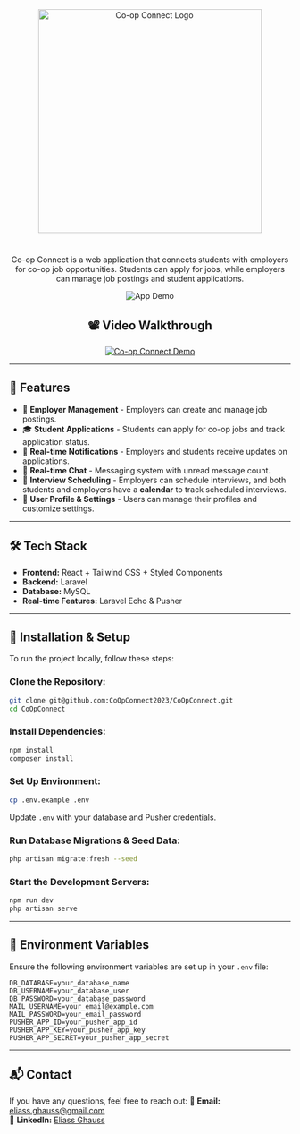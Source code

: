 <div align="center">

<img src="https://github.com/Eliass-g/CoOpConnect/blob/database-readme-tweaks/storage/COOPCONNECTLOGO.png" alt="Co-op Connect Logo" width="400">

#

Co-op Connect is a web application that connects students with employers for co-op job opportunities. Students can apply for jobs, while employers can manage job postings and student applications.

![App Demo](https://github.com/Eliass-g/CoOpConnect/blob/database-readme-tweaks/storage/Coop%20Connect%20Runthrough.gif)

## 📽️ Video Walkthrough

[![Co-op Connect Demo](https://img.youtube.com/vi/IKI8_Rs_hNQ/0.jpg)](https://youtu.be/IKI8_Rs_hNQ?si=mqY5XBwORA6ubxnO)

---

</div>

## 🚀 Features

-   🏢 **Employer Management** - Employers can create and manage job postings.
-   🎓 **Student Applications** - Students can apply for co-op jobs and track application status.
-   🔔 **Real-time Notifications** - Employers and students receive updates on applications.
-   💬 **Real-time Chat** - Messaging system with unread message count.
-   📅 **Interview Scheduling** - Employers can schedule interviews, and both students and employers have a **calendar** to track scheduled interviews.
-   👤 **User Profile & Settings** - Users can manage their profiles and customize settings.

---

## 🛠️ Tech Stack

-   **Frontend:** React + Tailwind CSS + Styled Components
-   **Backend:** Laravel
-   **Database:** MySQL
-   **Real-time Features:** Laravel Echo & Pusher

---

## 🔧 Installation & Setup

To run the project locally, follow these steps:

### Clone the Repository:

```bash
git clone git@github.com:CoOpConnect2023/CoOpConnect.git
cd CoOpConnect
```

### Install Dependencies:

```bash
npm install
composer install
```

### Set Up Environment:

```bash
cp .env.example .env
```

Update `.env` with your database and Pusher credentials.

### Run Database Migrations & Seed Data:

```bash
php artisan migrate:fresh --seed
```

### Start the Development Servers:

```bash
npm run dev
php artisan serve
```

---

## 📄 Environment Variables

Ensure the following environment variables are set up in your `.env` file:

```env
DB_DATABASE=your_database_name
DB_USERNAME=your_database_user
DB_PASSWORD=your_database_password
MAIL_USERNAME=your_email@example.com
MAIL_PASSWORD=your_email_password
PUSHER_APP_ID=your_pusher_app_id
PUSHER_APP_KEY=your_pusher_app_key
PUSHER_APP_SECRET=your_pusher_app_secret
```

---

## 📬 Contact

If you have any questions, feel free to reach out:
📧 **Email:** eliass.ghauss@gmail.com  
🔗 **LinkedIn:** [Eliass Ghauss](https://www.linkedin.com/in/eliass-ghauss/)
